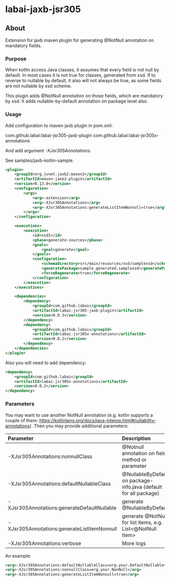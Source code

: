# labai-jaxb-jsr305

## About
Extension for jaxb maven plugin for generating @NotNull annotation on mandatory fields.

### Purpose

When kotlin access Java classes, it assumes that every field is not null by default. 
In most cases it is not true for classes, generated from xsd. 
If to reverse to nullable by default, it also will not always be true, as some fields 
are not nullable by xsd scheme.

This plugin adds @NotNull annotation on those fields, which are mandatory by xsd. 
It adds nullable-by-default annotation on package level also.


### Usage

Add configuration to maven jaxb plugin in pom.xml:

com.github.labai:labai-jsr305-jaxb-plugin
com.github.labai:labai-jsr305x-annotations

And add argument _-XJsr305Annotations_.

See samples/jaxb-kotlin-sample.

```xml
<plugin>
    <groupId>org.jvnet.jaxb2.maven2</groupId>
    <artifactId>maven-jaxb2-plugin</artifactId>
    <version>0.13.0</version>
    <configuration>
        <args>
            <arg>-extension</arg>
            <arg>-XJsr305Annotations</arg>
            <arg>-XJsr305Annotations:generateListItemNonnull=true</arg>
        </args>
    </configuration>

    <executions>
        <execution>
            <id>xsd1</id>
            <phase>generate-sources</phase>
            <goals>
                <goal>generate</goal>
            </goals>
            <configuration>
                <schemaDirectory>src/main/resources/xsd/samplexsd</schemaDirectory>
                <generatePackage>sample.generated.samplexsd</generatePackage>
                <forceRegenerate>true</forceRegenerate>
            </configuration>
        </execution>
    </executions>

    <dependencies>
        <dependency>
            <groupId>com.github.labai</groupId>
            <artifactId>labai-jsr305-jaxb-plugin</artifactId>
            <version>0.0.3</version>
        </dependency>
        <dependency>
            <groupId>com.github.labai</groupId>
            <artifactId>labai-jsr305x-annotations</artifactId>
            <version>0.0.2</version>
        </dependency>
    </dependencies>
</plugin>
```

Also you will need to add dependency:
```xml
<dependency>
    <groupId>com.github.labai</groupId>
    <artifactId>labai-jsr305x-annotations</artifactId>
    <version>0.0.2</version>
</dependency>
```

### Parameters

You may want to use another NotNull annotation 
(e.g. kotlin supports a couple of them: https://kotlinlang.org/docs/java-interop.html#nullability-annotations).
Then you may provide additional parameters:

| Parameter | Description | Default
| :--- | :--- | :---
| -XJsr305Annotations:nonnullClass | @Notnull annotation on field, method or parameter | @com.github.labai.jsr305x.api.NotNull
| -XJsr305Annotations:defaultNullableClass | @NullableByDefault on package-info.java (default for all package) | @com.github.labai.jsr305x.api.NullableByDefault
| -XJsr305Annotations:generateDefaultNullable | generate @NullableByDefault | true |
| -XJsr305Annotations:generateListItemNonnull | generate @NotNull for list items, e.g. List<@NotNull Item> | false |
| -XJsr305Annotations:verbose | More logs | true |

An example:

```xml
<arg>-XJsr305Annotations:defaultNullableClass=org.your.DefaultNullable</arg>
<arg>-XJsr305Annotations:nonnullClass=org.your.NonNull</arg>
<arg>-XJsr305Annotations:generateListItemNonnull=true</arg>
```

